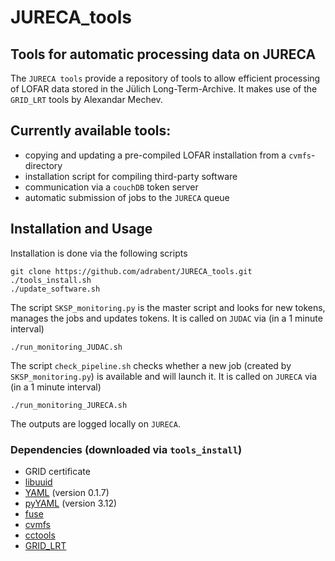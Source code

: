 # JURECA_tools
## Tools for automatic processing data on JURECA ##

The `JURECA tools` provide a repository of tools to allow efficient processing of LOFAR data stored in the Jülich Long-Term-Archive.
It makes use of the `GRID_LRT` tools by Alexandar Mechev.

Currently available tools:
------------------------------------------
* copying and updating a pre-compiled LOFAR installation from a `cvmfs`-directory
* installation script for compiling third-party software
* communication via a `couchDB` token server
* automatic submission of jobs to the `JURECA` queue

Installation and Usage
----------------------
Installation is done via the following scripts

    git clone https://github.com/adrabent/JURECA_tools.git
    ./tools_install.sh
    ./update_software.sh

The script `SKSP_monitoring.py` is the master script and looks for new tokens, manages the jobs and updates tokens.
It is called on `JUDAC` via (in a 1 minute interval)

    ./run_monitoring_JUDAC.sh
    
The script `check_pipeline.sh` checks whether a new job (created by `SKSP_monitoring.py`) is available and will launch it.
It is called on `JURECA` via (in a 1 minute interval)

    ./run_monitoring_JURECA.sh
    
The outputs are logged locally on `JURECA`.

### Dependencies (downloaded via `tools_install`)

* GRID certificate
* [libuuid](https://downloads.sourceforge.net/project/libuuid/libuuid-1.0.3.tar.gz?r=https%3A%2F%2Fsourceforge.net%2Fprojects%2Flibuuid%2F\&ts=1508405748\&use_mirror=kent)
* [YAML](http://pyyaml.org/download/libyaml/yaml-0.1.7.tar.gz) (version 0.1.7)
* [pyYAML](http://pyyaml.org/download/pyyaml/PyYAML-3.12.tar.gz) (version 3.12)
* [fuse](https://github.com/fuse4x/fuse.git)
* [cvmfs](https://github.com/cvmfs/cvmfs.git)
* [cctools](https://github.com/cooperative-computing-lab/cctools.git)
* [GRID_LRT](https://github.com/apmechev/GRID_LRT)
